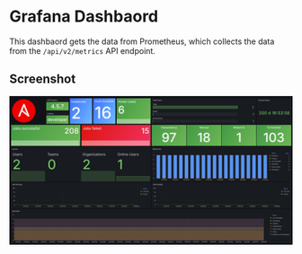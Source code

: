 # Grafana Dashbaord

This dashbaord gets the data from Prometheus, which collects the data
from the `/api/v2/metrics` API endpoint.

## Screenshot

![Dash](grafana_aap.png "Dashboard")
